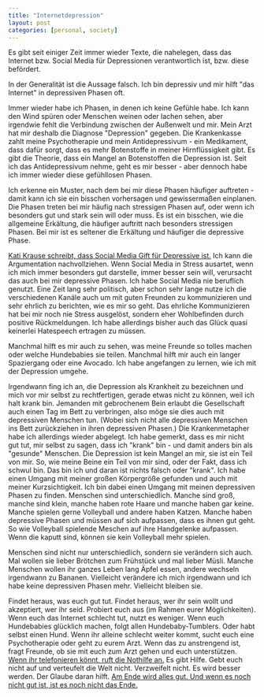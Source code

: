 ```yaml
---
title: "Internetdepression"
layout: post
categories: [personal, society]
---
```

Es gibt seit einiger Zeit immer wieder Texte, die nahelegen, dass das Internet bzw. Social Media für Depressionen verantwortlich ist, bzw. diese befördert.

In der Generalität ist die Aussage falsch. Ich bin depressiv und mir hilft "das Internet" in depressiven Phasen oft.

Immer wieder habe ich Phasen, in denen ich keine Gefühle habe. Ich kann den Wind spüren oder Menschen weinen oder lachen sehen, aber irgendwie fehlt die Verbindung zwischen der Außenwelt und mir. Mein Arzt hat mir deshalb die Diagnose "Depression" gegeben. Die Krankenkasse zahlt meine Psychotherapie und mein Antidepressivum - ein Medikament, dass dafür sorgt, dass es mehr Botenstoffe in meiner Hirnflüssigkeit gibt. Es gibt die Theorie, dass ein Mangel an Botenstoffen die Depression ist.
Seit ich das Antidepressivum nehme, geht es mir besser - aber dennoch habe ich immer wieder diese gefühllosen Phasen.

Ich erkenne ein Muster, nach dem bei mir diese Phasen häufiger auftreten - damit kann ich sie ein bisschen vorhersagen und gewissermaßen einplanen. Die Phasen treten bei mir häufig nach stressigen Phasen auf, oder wenn ich besonders gut und stark sein will oder muss.
Es ist ein bisschen, wie die allgemeine Erkältung, die häufiger auftritt nach besonders stressigen Phasen. Bei mir ist es seltener die Erkältung und häufiger die depressive Phase.

<a href="http://www.zeit.de/entdecken/2015-12/social-media-depression-facebook-twitter/komplettansicht">Kati Krause schreibt, dass Social Media Gift für Depressive ist.</a>
Ich kann die Argumentation nachvollziehen. Wenn Social Media in Stress ausartet, wenn ich mich immer besonders gut darstelle, immer besser sein will, verursacht das auch bei mir depressive Phasen.
Ich habe Social Media nie beruflich genutzt. Eine Zeit lang sehr politisch, aber schon sehr lange nutze ich die verschiedenen Kanäle auch um mit guten Freunden zu kommunizieren und sehr ehrlich zu berichten, wie es mir so geht. Das ehrliche Kommunizieren hat bei mir noch nie Stress ausgelöst, sondern eher Wohlbefinden durch positive Rückmeldungen. Ich habe allerdings bisher auch das Glück quasi keinerlei Hatespeech ertragen zu müssen.

Manchmal hilft es mir auch zu sehen, was meine Freunde so tolles machen oder welche Hundebabies sie teilen. Manchmal hilft mir auch ein langer Spaziergang oder eine Avocado.
Ich habe angefangen zu lernen, wie ich mit der Depression umgehe.

Irgendwann fing ich an, die Depression als Krankheit zu bezeichnen und mich vor mir selbst zu rechtfertigen, gerade etwas nicht zu können, weil ich halt krank bin. Jemanden mit gebrochenem Bein erlaubt die Gesellschaft auch einen Tag im Bett zu verbringen, also möge sie dies auch mit depressiven Menschen tun. (Wobei sich nicht alle depressiven Menschen ins Bett zurückziehen in ihren depressiven Phasen.)
Die Krankenmetapher habe ich allerdings wieder abgelegt. Ich habe gemerkt, dass es mir nicht gut tut, mir selbst zu sagen, dass ich "krank" bin - und damit anders bin als "gesunde" Menschen.
Die Depression ist kein Mangel an mir, sie ist ein Teil von mir. So, wie meine Beine ein Teil von mir sind, oder der Fakt, dass ich schwul bin. Das bin ich und daran ist nichts falsch oder "krank".
Ich habe einen Umgang mit meiner großen Körpergröße gefunden und auch mit meiner Kurzsichtigkeit. Ich bin dabei einen Umgang mit meinen depressiven Phasen zu finden.
Menschen sind unterschiedlich. Manche sind groß, manche sind klein, manche haben rote Haare und manche haben gar keine. Manche spielen gerne Volleyball und andere haben Katzen. Manche haben depressive Phasen und müssen auf sich aufpassen, dass es ihnen gut geht. So wie Volleyball spielende Meschen auf ihre Handgelenke aufpassen. Wenn die kaputt sind, können sie kein Volleyball mehr spielen.

Menschen sind nicht nur unterschiedlich, sondern sie verändern sich auch. Mal wollen sie lieber Brötchen zum Frühstück und mal lieber Müsli. Manche Menschen wollen ihr ganzes Leben lang Äpfel essen, andere wechseln irgendwann zu Bananen.
Vielleicht verändere ich mich irgendwann und ich habe keine depressiven Phasen mehr. Vielleicht bleiben sie.

Findet heraus, was euch gut tut. Findet heraus, wer ihr sein wollt und akzeptiert, wer ihr seid. Probiert euch aus (im Rahmen eurer Möglichkeiten). Wenn euch das Internet schlecht tut, nutzt es weniger. Wenn euch Hundebabies glücklich machen, folgt allen Hundebaby-Tumblers. Oder habt selbst einen Hund. Wenn ihr alleine schlecht weiter kommt, sucht euch eine Psychotherapie oder geht zu eurem Arzt. Wenn das zu anstrengend ist, fragt Freunde, ob sie mit euch zum Arzt gehen und euch unterstützen. <a href="http://www.depressionen-depression.net/notfaelle/notfallnummern.htm">Wenn ihr telefonieren könnt, ruft die Nothilfe an.</a> Es gibt Hilfe.
Gebt euch nicht auf und verteufelt die Welt nicht. Verzweifelt nicht. Es wird besser werden. Der Glaube daran hilft.
<a href="https://twitter.com/GB_W">Am Ende wird alles gut. Und wenn es noch nicht gut ist, ist es noch nicht das Ende.</a>
